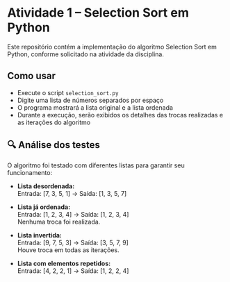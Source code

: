 # Atividade 1 – Selection Sort em Python

Este repositório contém a implementação do algoritmo Selection Sort em Python, conforme solicitado na atividade da disciplina.

## Como usar

- Execute o script `selection_sort.py`
- Digite uma lista de números separados por espaço
- O programa mostrará a lista original e a lista ordenada
- Durante a execução, serão exibidos os detalhes das trocas realizadas e as iterações do algoritmo

## 🔍 Análise dos testes

O algoritmo foi testado com diferentes listas para garantir seu funcionamento:

- **Lista desordenada:**  
  Entrada: [7, 3, 5, 1] → Saída: [1, 3, 5, 7]

- **Lista já ordenada:**  
  Entrada: [1, 2, 3, 4] → Saída: [1, 2, 3, 4]  
  Nenhuma troca foi realizada.

- **Lista invertida:**  
  Entrada: [9, 7, 5, 3] → Saída: [3, 5, 7, 9]  
  Houve troca em todas as iterações.

- **Lista com elementos repetidos:**  
  Entrada: [4, 2, 2, 1] → Saída: [1, 2, 2, 4]

